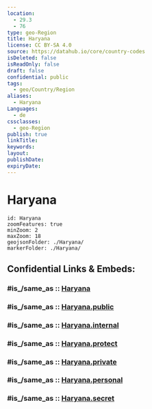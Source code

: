 ```yaml
---
location:
  - 29.3
  - 76
type: geo-Region
title: Haryana
license: CC BY-SA 4.0
source: https://datahub.io/core/country-codes
isDeleted: false
isReadOnly: false
draft: false
confidential: public
tags:
  - geo/Country/Region
aliases:
  - Haryana
Languages:
  - de
cssclasses:
  - geo-Region
publish: true
linkTitle:
keywords:
layout:
publishDate:
expiryDate:
---
```


# Haryana

```leaflet
id: Haryana
zoomFeatures: true 
minZoom: 2 
maxZoom: 18
geojsonFolder: ./Haryana/
markerFolder: ./Haryana/
```


## Confidential Links & Embeds: 

### #is_/same_as :: [Haryana](/_Standards/Earth/Continent/Asia/Asia~South/India/States~India/Haryana.md) 

### #is_/same_as :: [Haryana.public](/_public/Earth/Continent/Asia/Asia~South/India/States~India/Haryana.public.md) 

### #is_/same_as :: [Haryana.internal](/_internal/Earth/Continent/Asia/Asia~South/India/States~India/Haryana.internal.md) 

### #is_/same_as :: [Haryana.protect](/_protect/Earth/Continent/Asia/Asia~South/India/States~India/Haryana.protect.md) 

### #is_/same_as :: [Haryana.private](/_private/Earth/Continent/Asia/Asia~South/India/States~India/Haryana.private.md) 

### #is_/same_as :: [Haryana.personal](/_personal/Earth/Continent/Asia/Asia~South/India/States~India/Haryana.personal.md) 

### #is_/same_as :: [Haryana.secret](/_secret/Earth/Continent/Asia/Asia~South/India/States~India/Haryana.secret.md)


